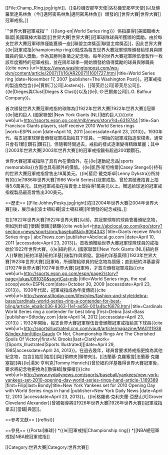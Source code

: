 [[File:Champ_Ring.jpg|right]]、[[洛杉磯安那罕天使|洛杉磯安那罕天使]]以及佛羅里達馬林魚（今[[邁阿密馬林魚|邁阿密馬林魚]]）頒發的[[世界大賽|世界大賽]]冠軍戒指。]]

'''世界大賽冠軍戒指'''（{{lang-en|World Series ring}}）係指贏得[[美國職棒大聯盟|美國職棒大聯盟]][[世界大賽|世界大賽]]冠軍球隊球員所獲頒的獎勵。由於每支世界大賽冠軍球隊僅能獲頒一座[[聯盟主席獎盃|聯盟主席獎盃]]，因此世界大賽{{le|冠軍戒指|championship ring}}就成為每支世界大賽冠軍球隊頒發給球員與隊職員的個人獎勵，作為其勝利象徵之紀念物。每年的世界大賽冠軍隊伍會製作一枚該年度獨特的冠軍戒指，並在隔年球季一開始頒發給值得獎勵的球員與隊職員<ref name="2006ring">{{cite news |url=https://www.washingtonpost.com/wp-dyn/content/article/2007/11/16/AR2007111601727.html |title=World Series ring |date=November 17, 2007 |publisher=The Washington Post}}</ref>。冠軍戒指的製造商包含{{le|賈斯汀公司|Jostens}}、[[蒂芙尼公司|蒂芙尼公司]]、{{le|Dieges與Clust|Dieges & Clust}}以及{{le|L·G·巴爾弗公司|L.G. Balfour Company}}。

首次頒發世界大賽冠軍戒指的球隊為[[1922年世界大賽|1922年世界大賽]]冠軍{{le|紐約巨人 (國家聯盟)|New York Giants (NL)|紐約巨人}}<ref name="1922ring">{{cite web|url=http://sports.espn.go.com/mlb/news/story?id=6318744 |title=San Francisco Giants players, staff receive 2010 World Series rings |work=ESPN.com |date=April 10, 2011 |accessdate=April 23, 2013}}</ref>。1930年代，每支冠軍球隊會頒發冠軍戒指給其下球員。一開始的冠軍戒指造型樸素，通常只會有1顆[[鑽石|鑽石]]，但隨著時間過去，戒指的樣式逐漸變得精緻華麗；其中[[2003年世界大賽|2003年世界大賽]]的冠軍戒指鑲有超過200顆鑽石。

世界大賽冠軍戒指除了具有內在價值外，在{{le|運動紀念品|sports memorabilia}}方面也具有額外的價值。{{le|凱西·斯坦格爾|Casey Stengel}}持有的世界大賽冠軍戒指曾售出18萬美元。{{le|藍尼·戴克斯卓|Lenny Dykstra}}所持有的{{le|1986年世界大賽|1986 World Series}}冠軍戒指，曾於其破產拍賣上拍得5.6萬美元。其他冠軍戒指在拍賣會上皆拍得1萬美元以上。贈送給球迷的冠軍戒指複製品最高曾售出300美元。

==歷史==
[[File:JohhnyPesky.jpg|right]]在[[2004年世界大賽|2004年世界大賽]]後，展示由[[波士頓紅襪|波士頓紅襪]]所頒發的紀念戒指。]]

在[[1922年世界大賽|1922年世界大賽]]以前，其冠軍球隊的球員會獲頒紀念物，例如別針或[[懷錶|懷錶]]錶鍊<ref name=abclocal>{{cite web|url=http://abclocal.go.com/kgo/story?section=news/sports/pro/baseball&id=8064343 |title=Giants receive World Series rings | abc7news.com |publisher=Abclocal.go.com |date=April 10, 2011 |accessdate=April 23, 2013}}</ref>。首枚頒贈給世界大賽冠軍球隊球員的戒指始於1922年世界大賽，{{le|紐約巨人 (國家聯盟)|New York Giants (NL)|紐約巨人}}擊敗[[紐約洋基|紐約洋基]]後製作與頒發<ref name="1922ring"/>。當紐約洋基贏得[[1923年世界大賽|1923年世界大賽]]冠軍時，所頒贈給球員的紀念物為懷錶；直到紐約洋基贏得[[1927年世界大賽|1927年世界大賽]]冠軍時，才首次頒發冠軍戒指<ref>{{cite web|url=http://sports.espn.go.com/espn/page2/story?page=lukas/091030&sportCat=mlb |title=World Series rings, the real scoop|work=ESPN.com|date=October 30, 2009 |accessdate=April 23, 2013}}</ref>。1930年代起，冠軍戒指成為年度傳統<ref>{{cite web|url=http://www.stltoday.com/lifestyles/fashion-and-style/debra-bass/cardinals-world-series-ring-a-contender-for-best-bling/article_eba8c036-8363-11e1-ad58-001a4bcf6878.html |title=Cardinals World Series ring a contender for best bling |first=Debra |last=Bass |publisher=Stltoday.com |date=April 14, 2012 |accessdate=April 23, 2013}}</ref>；1932年開始，每支世界大賽冠軍隊伍皆會頒贈冠軍戒指給其下球員<ref name=sportsillustrated>{{cite web|url=http://sportsillustrated.cnn.com/vault/article/magazine/MAG1119388/index.htm|title=Gaudy Or Not, Championship Rings Are The Cherished Spoils Of Victory|first=N. Brooks|last=Clark|work=[[Sports_Illustrated|Sports Illustrated]]|date=April 29, 1985|accessdate=April 24, 2013}}</ref>。在過去幾年，球員曾要求將戒指更換為其他紀念物，包含[[袖扣|袖扣]]與[[領帶夾|領帶夾]]。[[法蘭基·克羅塞提|法蘭基·克羅塞提]]與{{le|湯米·亨利克|Tommy Henrich}}曾於紐約洋基獲得世界大賽冠軍後，要求將紀念物更換為[[散彈槍|散彈槍]]<ref name=nydn>{{cite web|url=http://www.nydailynews.com/sports/baseball/yankees/new-york-yankees-set-2010-opening-day-world-series-rings-hand-article-1.169389 |first=Filip|last=Bondy|title=New York Yankees set for 2010 Opening Day with World Series rings in hand |publisher=New York Daily News |date=April 12, 2010 |accessdate=April 23, 2013}}</ref>。{{le|格羅弗·克利夫蘭·亞歷山大|Grover Cleveland Alexander}}曾被報導將[[1926年世界大賽|1926年世界大賽]]冠軍戒指拿去[[當鋪|典當]]<ref name=sportsillustrated/>。

==參考文獻==
{{reflist}}

==參見==
{{Portal|棒球}}
*{{le|冠軍戒指|Championship ring}}
*[[NBA總冠軍戒指|NBA總冠軍戒指]]

[[Category:世界大賽|Category:世界大賽]]